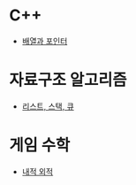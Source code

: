 # C++
- [배열과 포인터](https://github.com/uniye/Jusin/tree/main/23/07)

# 자료구조 알고리즘
- [리스트, 스택, 큐](https://github.com/uniye/algorithm_theory)

# 게임 수학
- [내적 외적](https://github.com/uniye/gameMath/tree/main/DU)
